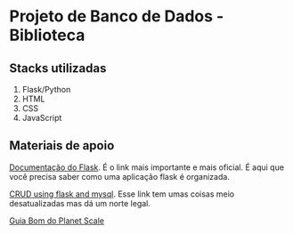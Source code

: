 # Projeto de Banco de Dados - Biblioteca

## Stacks utilizadas
1. Flask/Python
2. HTML
3. CSS
4. JavaScript

## Materiais de apoio
[Documentação do Flask](https://python-adv-web-apps.readthedocs.io/en/latest/flask3.html). É o link mais importante e mais oficial. É aqui que você precisa saber como uma aplicação flask é organizada.

[CRUD using flask and mysql](https://www.loginworks.com/blogs/making-web-application-crud-using-flask-and-mysql/). Esse link tem umas coisas meio desatualizadas mas dá um norte legal.

[Guia Bom do Planet Scale](https://planetscale.com/learn/video-courses/mysql-for-python-developers/building-a-flask-app-with-mysql/setting-up-the-flask-project?autoplay=1)
